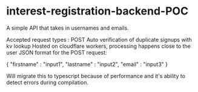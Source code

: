# interest-registration-backend-POC
A simple API that takes in usernames and emails.

Accepted request types : POST
Auto verification of duplicate signups with kv lookup
Hosted on cloudflare workers, processing happens close to the user
JSON format for the POST request: 

{
    "firstname" : "input1",
    "lastname" : "input2",
    "email" : "input3"
}

Will migrate this to typescript because of performance and it's ability to detect errors during compilation.